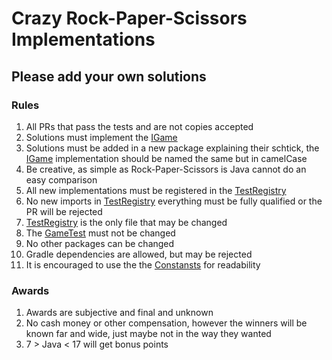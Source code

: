 # Crazy Rock-Paper-Scissors Implementations

## Please add your own solutions

### Rules

1. All PRs that pass the tests and are not copies accepted
1. Solutions must implement the [IGame](src/rock/paper/scissors/IGame.java)
1. Solutions must be added in a new package explaining their schtick, the [IGame](src/rock/paper/scissors/IGame.java) implementation should be named the same but in camelCase
1. Be creative, as simple as Rock-Paper-Scissors is Java cannot do an easy comparison
1. All new implementations must be registered in the [TestRegistry](test/rock/paper/scissors/TestRegistery.java) 
1. No new imports in [TestRegistry](test/rock/paper/scissors/TestRegistery.java) everything must be fully qualified or the PR will be rejected
1. [TestRegistry](test/rock/paper/scissors/TestRegistery.java) is the only file that may be changed
1. The [GameTest](test/rock/paper/scissors/GameTest.java) must not be changed
1. No other packages can be changed
1. Gradle dependencies are allowed, but may be rejected
1. It is encouraged to use the the [Constansts](src/rock/paper/scissors/Constants.java) for readability 

### Awards
1. Awards are subjective and final and unknown
1. No cash money or other compensation, however the winners will be known far and wide, just maybe not in the way they wanted
1. 7 > Java < 17 will get bonus points
